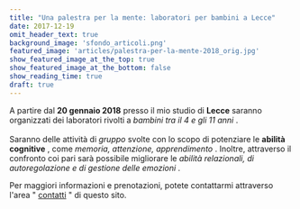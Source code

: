 ```yaml
---
title: "Una palestra per la mente: laboratori per bambini a Lecce"
date: 2017-12-19
omit_header_text: true
background_image: 'sfondo_articoli.png'
featured_image: 'articles/palestra-per-la-mente-2018_orig.jpg'
show_featured_image_at_the_top: true
show_featured_image_at_the_bottom: false
show_reading_time: true
draft: true
---
```


A partire dal **20 gennaio 2018** presso il mio studio di **Lecce** saranno
organizzati dei laboratori rivolti a _bambini tra il 4 e gli 11 anni_ .  
​  
Saranno delle attività di _gruppo_ svolte con lo scopo di potenziare le
**abilità cognitive** , come _memoria, attenzione, apprendimento_ . Inoltre,
attraverso il confronto coi pari sarà possibile migliorare le _abilità
relazionali, di autoregolazione e di gestione delle emozioni_ .  
  
Per maggiori informazioni e prenotazioni, potete contattarmi attraverso l'area " [contatti](/contatti) " di questo sito.

